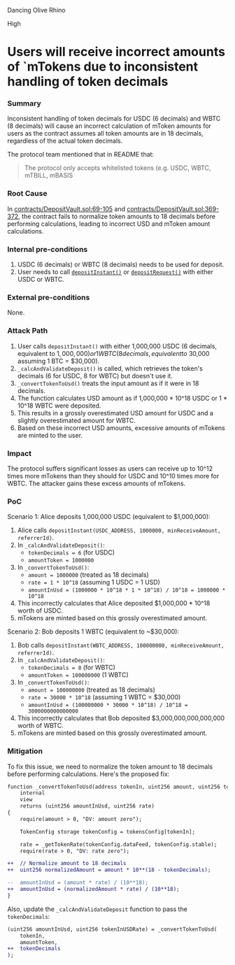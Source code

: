 Dancing Olive Rhino

High

# Users will receive incorrect amounts of `mTokens due to inconsistent handling of token decimals

### Summary

Inconsistent handling of token decimals for USDC (6 decimals) and WBTC (8 decimals) will cause an incorrect calculation of mToken amounts for users as the contract assumes all token amounts are in 18 decimals, regardless of the actual token decimals.

The protocol team mentioned that in README that:
> The protocol only accepts whitelisted tokens (e.g. USDC, WBTC, mTBILL, mBASIS

### Root Cause

In [contracts/DepositVault.sol:69-105](https://github.com/sherlock-audit/2024-08-midas-minter-redeemer/blob/main/midas-contracts/contracts/DepositVault.sol#L96-L105) and [contracts/DepositVault.sol:369-372](https://github.com/sherlock-audit/2024-08-midas-minter-redeemer/blob/main/midas-contracts/contracts/DepositVault.sol#L369-L372), the contract fails to normalize token amounts to 18 decimals before performing calculations, leading to incorrect USD and mToken amount calculations.

### Internal pre-conditions

1. USDC (6 decimals) or WBTC (8 decimals) needs to be used for deposit.
2. User needs to call [`depositInstant()`](https://github.com/sherlock-audit/2024-08-midas-minter-redeemer/blob/main/midas-contracts/contracts/DepositVault.sol#L78-L144) or [`depositRequest()`](https://github.com/sherlock-audit/2024-08-midas-minter-redeemer/blob/main/midas-contracts/contracts/DepositVault.sol#L148-L214) with either USDC or WBTC.

### External pre-conditions

None.

### Attack Path

1. User calls `depositInstant()` with either 1,000,000 USDC (6 decimals, equivalent to $1,000,000) or 1 WBTC (8 decimals, equivalent to ~$30,000 assuming 1 BTC = $30,000).
2. `_calcAndValidateDeposit()` is called, which retrieves the token's decimals (6 for USDC, 8 for WBTC) but doesn't use it.
3. `_convertTokenToUsd()` treats the input amount as if it were in 18 decimals.
4. The function calculates USD amount as if 1,000,000 * 10^18 USDC or 1 * 10^18 WBTC were deposited.
5. This results in a grossly overestimated USD amount for USDC and a slightly overestimated amount for WBTC.
6. Based on these incorrect USD amounts, excessive amounts of mTokens are minted to the user.

### Impact

The protocol suffers significant losses as users can receive up to 10^12 times more mTokens than they should for USDC and 10^10 times more for WBTC. The attacker gains these excess amounts of mTokens.

### PoC

Scenario 1: Alice deposits 1,000,000 USDC (equivalent to $1,000,000):

1. Alice calls `depositInstant(USDC_ADDRESS, 1000000, minReceiveAmount, referrerId)`.
2. In `_calcAndValidateDeposit()`:
   - `tokenDecimals = 6` (for USDC)
   - `amountToken = 1000000`
3. In `_convertTokenToUsd()`:
   - `amount = 1000000` (treated as 18 decimals)
   - `rate = 1 * 10^18` (assuming 1 USDC = 1 USD)
   - `amountInUsd = (1000000 * 10^18 * 1 * 10^18) / 10^18 = 1000000 * 10^18`
4. This incorrectly calculates that Alice deposited $1,000,000 * 10^18 worth of USDC.
5. mTokens are minted based on this grossly overestimated amount.

Scenario 2: Bob deposits 1 WBTC (equivalent to ~$30,000):

1. Bob calls `depositInstant(WBTC_ADDRESS, 100000000, minReceiveAmount, referrerId)`.
2. In `_calcAndValidateDeposit()`:
   - `tokenDecimals = 8` (for WBTC)
   - `amountToken = 100000000` (1 WBTC)
3. In `_convertTokenToUsd()`:
   - `amount = 100000000` (treated as 18 decimals)
   - `rate = 30000 * 10^18` (assuming 1 WBTC = $30,000)
   - `amountInUsd = (100000000 * 30000 * 10^18) / 10^18 = 3000000000000000`
4. This incorrectly calculates that Bob deposited $3,000,000,000,000,000 worth of WBTC.
5. mTokens are minted based on this grossly overestimated amount.


### Mitigation

To fix this issue, we need to normalize the token amount to 18 decimals before performing calculations. Here's the proposed fix:

```diff
function _convertTokenToUsd(address tokenIn, uint256 amount, uint256 tokenDecimals)
    internal
    view
    returns (uint256 amountInUsd, uint256 rate)
{
    require(amount > 0, "DV: amount zero");

    TokenConfig storage tokenConfig = tokensConfig[tokenIn];

    rate = _getTokenRate(tokenConfig.dataFeed, tokenConfig.stable);
    require(rate > 0, "DV: rate zero");

++  // Normalize amount to 18 decimals
++  uint256 normalizedAmount = amount * 10**(18 - tokenDecimals);

--  amountInUsd = (amount * rate) / (10**18);
++  amountInUsd = (normalizedAmount * rate) / (10**18);
}
```

Also, update the `_calcAndValidateDeposit` function to pass the `tokenDecimals`:

```diff
(uint256 amountInUsd, uint256 tokenInUSDRate) = _convertTokenToUsd(
    tokenIn,
    amountToken,
++  tokenDecimals
);
```
